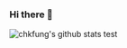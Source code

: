 ### Hi there 👋

<!--
**chkfung/chkfung** is a ✨ _special_ ✨ repository because its `README.md` (this file) appears on your GitHub profile.

Here are some ideas to get you started:

- 🔭 I’m currently working on ...
- 🌱 I’m currently learning ...
- 👯 I’m looking to collaborate on ...
- 🤔 I’m looking for help with ...
- 💬 Ask me about ...
- 📫 How to reach me: ...
- 😄 Pronouns: ...
- ⚡ Fun fact: ...
-->
![chkfung's github stats](https://github-readme-stats.vercel.app/api?username=chkfung&show_icons=true&theme=dracula&count_private=true&include_all_commits=true)
test
